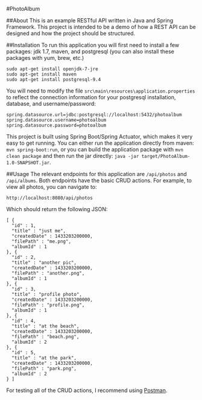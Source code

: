 #PhotoAlbum

##About
This is an example RESTful API written in Java and Spring Framework. This project is intended to be a demo of how a REST API can be designed and how the project should be structured.

##Installation
To run this application you will first need to install a few packages: jdk 1.7, maven, and postgresql (you can also install these packages with yum, brew, etc.)

```
sudo apt-get install openjdk-7-jre
sudo apt-get install maven
sudo apt-get install postgresql-9.4
```

You will need to modify the file `src\main\resources\application.properties` to reflect the connection information for your postgresql installation, database, and username/password:

```
spring.datasource.url=jdbc:postgresql://localhost:5432/photoalbum
spring.datasource.username=photoalbum
spring.datasource.password=photoalbum
```

This project is built using Spring Boot/Spring Actuator, which makes it very easy to get running. You can either run the application directly from maven: `mvn spring-boot:run`, or you can build the application package with `mvn clean package` and then run the jar directly: `java -jar target/PhotoAlbum-1.0-SNAPSHOT.jar`.

##Usage
The relevant endpoints for this application are `/api/photos` and `/api/albums`. Both endpoints have the basic CRUD actions. For example, to view all photos, you can navigate to:

```
http://localhost:8080/api/photos
```

Which should return the following JSON:

```
[ {
  "id" : 1,
  "title" : "just me",
  "createdDate" : 1433203200000,
  "filePath" : "me.png",
  "albumId" : 1
}, {
  "id" : 2,
  "title" : "another pic",
  "createdDate" : 1433203200000,
  "filePath" : "another.png",
  "albumId" : 1
}, {
  "id" : 3,
  "title" : "profile photo",
  "createdDate" : 1433203200000,
  "filePath" : "profile.png",
  "albumId" : 1
}, {
  "id" : 4,
  "title" : "at the beach",
  "createdDate" : 1433203200000,
  "filePath" : "beach.png",
  "albumId" : 2
}, {
  "id" : 5,
  "title" : "at the park",
  "createdDate" : 1433203200000,
  "filePath" : "park.png",
  "albumId" : 2
} ]
```

For testing all of the CRUD actions, I recommend using [Postman](www.getpostman.com).
